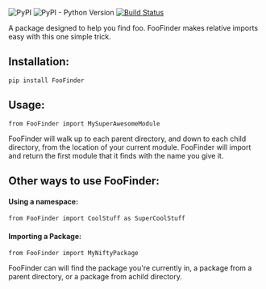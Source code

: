 ![PyPI](https://img.shields.io/pypi/v/FooFinder)
![PyPI - Python Version](https://img.shields.io/pypi/pyversions/FooFinder)
[![Build Status](https://travis-ci.org/MadisonAster/FooFinder.svg?branch=master)](https://travis-ci.org/MadisonAster/FooFinder)


A package designed to help you find foo. FooFinder makes relative imports easy with this one simple trick. 

## Installation:
```
pip install FooFinder
```

## Usage:
```
from FooFinder import MySuperAwesomeModule
```

FooFinder will walk up to each parent directory, and down to each child directory, from the location of your current module. FooFinder will import and return the first module that it finds with the name you give it.



## Other ways to use FooFinder:

#### Using a namespace:
```
from FooFinder import CoolStuff as SuperCoolStuff
```


#### Importing a Package:
```
from FooFinder import MyNiftyPackage
```

FooFinder can will find the package you're currently in, a package from a parent directory, or a package from achild directory.
